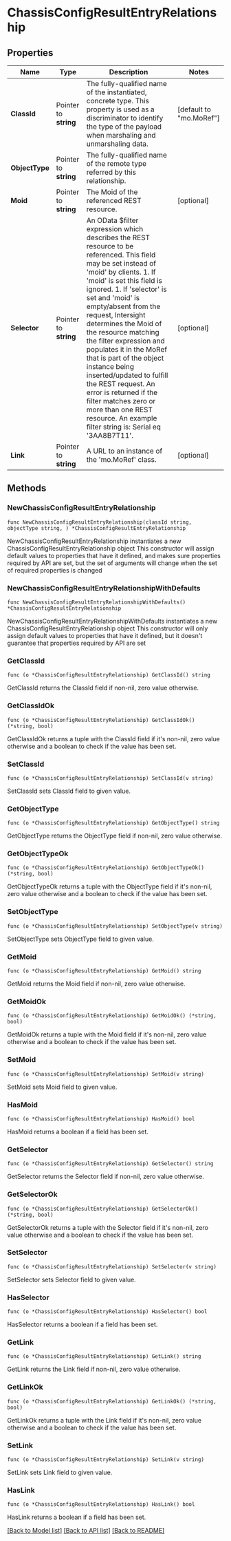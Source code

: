 # ChassisConfigResultEntryRelationship

## Properties

Name | Type | Description | Notes
------------ | ------------- | ------------- | -------------
**ClassId** | Pointer to **string** | The fully-qualified name of the instantiated, concrete type. This property is used as a discriminator to identify the type of the payload when marshaling and unmarshaling data. | [default to "mo.MoRef"]
**ObjectType** | Pointer to **string** | The fully-qualified name of the remote type referred by this relationship. | 
**Moid** | Pointer to **string** | The Moid of the referenced REST resource. | [optional] 
**Selector** | Pointer to **string** | An OData $filter expression which describes the REST resource to be referenced. This field may be set instead of &#39;moid&#39; by clients. 1. If &#39;moid&#39; is set this field is ignored. 1. If &#39;selector&#39; is set and &#39;moid&#39; is empty/absent from the request, Intersight determines the Moid of the resource matching the filter expression and populates it in the MoRef that is part of the object instance being inserted/updated to fulfill the REST request. An error is returned if the filter matches zero or more than one REST resource. An example filter string is: Serial eq &#39;3AA8B7T11&#39;. | [optional] 
**Link** | Pointer to **string** | A URL to an instance of the &#39;mo.MoRef&#39; class. | [optional] 

## Methods

### NewChassisConfigResultEntryRelationship

`func NewChassisConfigResultEntryRelationship(classId string, objectType string, ) *ChassisConfigResultEntryRelationship`

NewChassisConfigResultEntryRelationship instantiates a new ChassisConfigResultEntryRelationship object
This constructor will assign default values to properties that have it defined,
and makes sure properties required by API are set, but the set of arguments
will change when the set of required properties is changed

### NewChassisConfigResultEntryRelationshipWithDefaults

`func NewChassisConfigResultEntryRelationshipWithDefaults() *ChassisConfigResultEntryRelationship`

NewChassisConfigResultEntryRelationshipWithDefaults instantiates a new ChassisConfigResultEntryRelationship object
This constructor will only assign default values to properties that have it defined,
but it doesn't guarantee that properties required by API are set

### GetClassId

`func (o *ChassisConfigResultEntryRelationship) GetClassId() string`

GetClassId returns the ClassId field if non-nil, zero value otherwise.

### GetClassIdOk

`func (o *ChassisConfigResultEntryRelationship) GetClassIdOk() (*string, bool)`

GetClassIdOk returns a tuple with the ClassId field if it's non-nil, zero value otherwise
and a boolean to check if the value has been set.

### SetClassId

`func (o *ChassisConfigResultEntryRelationship) SetClassId(v string)`

SetClassId sets ClassId field to given value.


### GetObjectType

`func (o *ChassisConfigResultEntryRelationship) GetObjectType() string`

GetObjectType returns the ObjectType field if non-nil, zero value otherwise.

### GetObjectTypeOk

`func (o *ChassisConfigResultEntryRelationship) GetObjectTypeOk() (*string, bool)`

GetObjectTypeOk returns a tuple with the ObjectType field if it's non-nil, zero value otherwise
and a boolean to check if the value has been set.

### SetObjectType

`func (o *ChassisConfigResultEntryRelationship) SetObjectType(v string)`

SetObjectType sets ObjectType field to given value.


### GetMoid

`func (o *ChassisConfigResultEntryRelationship) GetMoid() string`

GetMoid returns the Moid field if non-nil, zero value otherwise.

### GetMoidOk

`func (o *ChassisConfigResultEntryRelationship) GetMoidOk() (*string, bool)`

GetMoidOk returns a tuple with the Moid field if it's non-nil, zero value otherwise
and a boolean to check if the value has been set.

### SetMoid

`func (o *ChassisConfigResultEntryRelationship) SetMoid(v string)`

SetMoid sets Moid field to given value.

### HasMoid

`func (o *ChassisConfigResultEntryRelationship) HasMoid() bool`

HasMoid returns a boolean if a field has been set.

### GetSelector

`func (o *ChassisConfigResultEntryRelationship) GetSelector() string`

GetSelector returns the Selector field if non-nil, zero value otherwise.

### GetSelectorOk

`func (o *ChassisConfigResultEntryRelationship) GetSelectorOk() (*string, bool)`

GetSelectorOk returns a tuple with the Selector field if it's non-nil, zero value otherwise
and a boolean to check if the value has been set.

### SetSelector

`func (o *ChassisConfigResultEntryRelationship) SetSelector(v string)`

SetSelector sets Selector field to given value.

### HasSelector

`func (o *ChassisConfigResultEntryRelationship) HasSelector() bool`

HasSelector returns a boolean if a field has been set.

### GetLink

`func (o *ChassisConfigResultEntryRelationship) GetLink() string`

GetLink returns the Link field if non-nil, zero value otherwise.

### GetLinkOk

`func (o *ChassisConfigResultEntryRelationship) GetLinkOk() (*string, bool)`

GetLinkOk returns a tuple with the Link field if it's non-nil, zero value otherwise
and a boolean to check if the value has been set.

### SetLink

`func (o *ChassisConfigResultEntryRelationship) SetLink(v string)`

SetLink sets Link field to given value.

### HasLink

`func (o *ChassisConfigResultEntryRelationship) HasLink() bool`

HasLink returns a boolean if a field has been set.


[[Back to Model list]](../README.md#documentation-for-models) [[Back to API list]](../README.md#documentation-for-api-endpoints) [[Back to README]](../README.md)


